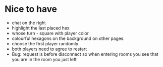 # Nice to have

* chat on the right
* highlight the last placed hex
* whose turn - square with player color
* colourful hexagons on the background on other pages
* choose the first player randomly
* both players need to agree to restart
* Bug: request is before disconnect so when entering rooms you see that you are in the room you just left
